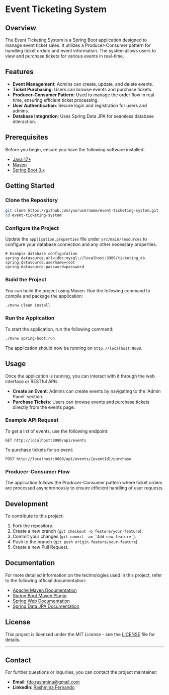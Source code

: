 # Event Ticketing System

## Overview

The Event Ticketing System is a Spring Boot application designed to manage event ticket sales. It utilizes a Producer-Consumer pattern for handling ticket orders and event information. The system allows users to view and purchase tickets for various events in real-time.

## Features

- **Event Management**: Admins can create, update, and delete events.
- **Ticket Purchasing**: Users can browse events and purchase tickets.
- **Producer-Consumer Pattern**: Used to manage the order flow in real-time, ensuring efficient ticket processing.
- **User Authentication**: Secure login and registration for users and admins.
- **Database Integration**: Uses Spring Data JPA for seamless database interaction.

## Prerequisites

Before you begin, ensure you have the following software installed:

- [Java 17+](https://openjdk.java.net/)
- [Maven](https://maven.apache.org/install.html)
- [Spring Boot 3.x](https://spring.io/projects/spring-boot)

## Getting Started

### Clone the Repository

```bash
git clone https://github.com/yourusername/event-ticketing-system.git
cd event-ticketing-system
```

### Configure the Project

Update the `application.properties` file under `src/main/resources` to configure your database connection and any other necessary properties.

```properties
# Example database configuration
spring.datasource.url=jdbc:mysql://localhost:3306/ticketing_db
spring.datasource.username=root
spring.datasource.password=password
```

### Build the Project

You can build the project using Maven. Run the following command to compile and package the application:

```bash
./mvnw clean install
```

### Run the Application

To start the application, run the following command:

```bash
./mvnw spring-boot:run
```

The application should now be running on `http://localhost:8080`.

## Usage

Once the application is running, you can interact with it through the web interface or RESTful APIs.

- **Create an Event**: Admins can create events by navigating to the 'Admin Panel' section.
- **Purchase Tickets**: Users can browse events and purchase tickets directly from the events page.

### Example API Request

To get a list of events, use the following endpoint:

```http
GET http://localhost:8080/api/events
```

To purchase tickets for an event:

```http
POST http://localhost:8080/api/events/{eventId}/purchase
```

### Producer-Consumer Flow

The application follows the Producer-Consumer pattern where ticket orders are processed asynchronously to ensure efficient handling of user requests.

## Development

To contribute to this project:

1. Fork the repository.
2. Create a new branch (`git checkout -b feature/your-feature`).
3. Commit your changes (`git commit -am 'Add new feature'`).
4. Push to the branch (`git push origin feature/your-feature`).
5. Create a new Pull Request.

## Documentation

For more detailed information on the technologies used in this project, refer to the following official documentation:

- [Apache Maven Documentation](https://maven.apache.org/guides/index.html)
- [Spring Boot Maven Plugin](https://docs.spring.io/spring-boot/3.3.6/maven-plugin)
- [Spring Web Documentation](https://docs.spring.io/spring-boot/3.3.6/reference/web/servlet.html)
- [Spring Data JPA Documentation](https://docs.spring.io/spring-boot/3.3.6/reference/data/sql.html#data.sql.jpa-and-spring-data)

## License

This project is licensed under the MIT License - see the [LICENSE](LICENSE) file for details.

---

## Contact

For further questions or inquiries, you can contact the project maintainer:

- **Email**: [fdo.rashmina@gmail.com](mailto:fdo.rashmina@gmail.com)
- **LinkedIn**: [Rashmina Fernando](https://www.linkedin.com/in/rashminafernando)
